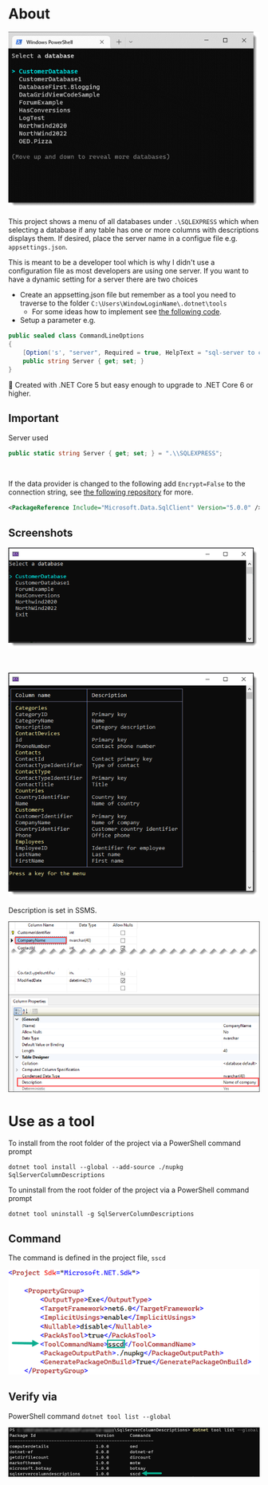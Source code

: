 ﻿# About

![Power Shell](assets/powerShell.png)

This project shows a menu of all databases under `.\SQLEXPRESS` which when selecting a database if any table has one or more columns with descriptions displays them. If desired, place the server name in a configue file e.g. `appsettings.json`.

This is meant to be a developer tool which is why I didn't use a configuration file as most developers are using one server. If you want to have a dynamic setting for a server there are two choices

- Create an appsetting.json file but remember as a tool you need to traverse to the folder `C:\Users\WindowLoginName\.dotnet\tools`
    - For some ideas how to implement see [the following code](https://github.com/karenpayneoregon/temp-work/blob/master/SqlServerColumnDescriptions/Classes/ServerConfiguration.cs).
- Setup a parameter e.g.

```csharp
public sealed class CommandLineOptions
{
    [Option('s', "server", Required = true, HelpText = "sql-server to connect too")]
    public string Server { get; set; }
}
```

:small_orange_diamond: Created with .NET Core 5 but easy enough to upgrade to .NET Core 6 or higher.

## Important

Server used 

```csharp
public static string Server { get; set; } = ".\\SQLEXPRESS";
```

</br>

If the data provider is changed to the following add `Encrypt=False` to the connection string, see [the following repository](https://github.com/karenpayneoregon/hide-exception-paths) for more.

```xml
<PackageReference Include="Microsoft.Data.SqlClient" Version="5.0.0" />
```


## Screenshots

![Main](assets/main.png)

</br>

![List](assets/list.png)

Description is set in SSMS.

![Design](assets/design.png)

# Use as a tool

To install from the root folder of the project via a PowerShell command prompt

```
dotnet tool install --global --add-source ./nupkg SqlServerColumnDescriptions
```

To uninstall from the root folder of the project via a PowerShell command prompt

```
dotnet tool uninstall -g SqlServerColumnDescriptions
```

## Command

The command is defined in the project file, `sscd`

![Project File](assets/projectFile.png)

## Verify via

PowerShell command `dotnet tool list --global`

![Listtools](assets/listtools.png)



